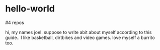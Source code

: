 # hello-world
#4 repos

hi, my names joel. suppose to write abit about myself according to this guide.. I like basketball, dirtbikes and video games.
love myself a burrito too.

